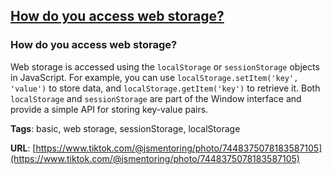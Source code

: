 ## [How do you access web storage?](#how-do-you-access-web-storage)

### How do you access web storage?

Web storage is accessed using the `localStorage` or `sessionStorage` objects in JavaScript. For example, you can use `localStorage.setItem('key', 'value')` to store data, and `localStorage.getItem('key')` to retrieve it. Both `localStorage` and `sessionStorage` are part of the Window interface and provide a simple API for storing key-value pairs.

**Tags**: basic, web storage, sessionStorage, localStorage

**URL**: [https://www.tiktok.com/@jsmentoring/photo/7448375078183587105](https://www.tiktok.com/@jsmentoring/photo/7448375078183587105)
